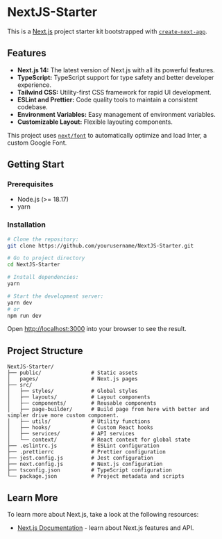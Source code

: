 
# NextJS-Starter
This is a [Next.js](https://nextjs.org/) project starter kit bootstrapped with [`create-next-app`](https://github.com/vercel/next.js/tree/canary/packages/create-next-app).

## Features
- **Next.js 14:** The latest version of Next.js with all its powerful features.
- **TypeScript:** TypeScript support for type safety and better developer experience.
- **Tailwind CSS:** Utility-first CSS framework for rapid UI development.
- **ESLint and Prettier:** Code quality tools to maintain a consistent codebase.
- **Environment Variables:** Easy management of environment variables.
- **Customizable Layout:** Flexible layouting components.

This project uses [`next/font`](https://nextjs.org/docs/basic-features/font-optimization) to automatically optimize and load Inter, a custom Google Font.

## Getting Start
### Prerequisites
- Node.js (>= 18.17)
- yarn

### Installation

```bash
# Clone the repository:
git clone https://github.com/yourusername/NextJS-Starter.git

# Go to project directory
cd NextJS-Starter

# Install dependencies:
yarn

# Start the development server:
yarn dev
# or
npm run dev
```

Open [http://localhost:3000](http://localhost:3000) into your browser to see the result.

## Project Structure

```
NextJS-Starter/
├── public/                # Static assets
│   pages/                 # Next.js pages
├── src/
│   ├── styles/            # Global styles
│   ├── layouts/           # Layout components
│   ├── components/        # Reusable components
│   ├── page-builder/      # Build page from here with better and simpler drive more custom component.
│   ├── utils/             # Utility functions
│   ├── hooks/             # Custom React hooks
│   ├── services/          # API services
│   └── context/           # React context for global state
├── .eslintrc.js           # ESLint configuration
├── .prettierrc            # Prettier configuration
├── jest.config.js         # Jest configuration
├── next.config.js         # Next.js configuration
├── tsconfig.json          # TypeScript configuration
└── package.json           # Project metadata and scripts
```


## Learn More

To learn more about Next.js, take a look at the following resources:
- [Next.js Documentation](https://nextjs.org/docs) - learn about Next.js features and API.

